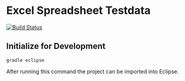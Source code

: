 # Excel Spreadsheet Testdata
[![Build Status](https://travis-ci.org/flpa/swf.svg?branch=master)](https://travis-ci.org/flpa/swf)  
## Initialize for Development
 
`gradle eclipse`

After running this command the project can be imported into Eclipse.
